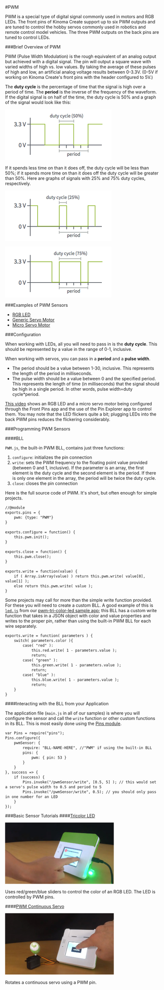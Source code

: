#PWM

PWM is a special type of digital signal commonly used in motors and RGB LEDs. The front pins of Kinoma Create support up to six PWM outputs and are tuned to control the hobby servos commonly used in robotics and remote control model vehicles. The three PWM outputs on the back pins are tuned to control LEDs.

###Brief Overview of PWM

PWM (Pulse Width Modulation) is the rough equivalent of an analog output but achieved with a digital signal. The pin will output a square wave with varied widths of high vs. low values. By taking the average of these pulses of high and low, an artificial analog voltage results between 0-3.3V. (0-5V if working on Kinoma Create's front pins with the header configured to 5V.) 

The **duty cycle** is the percentage of time that the signal is high over a period of time. The **period** is the inverse of the frequency of the waveform. If the digital signal is on half of the time, the duty cycle is 50% and a graph of the signal would look like this:

![50% duty cycle](img/50duty.png)

If it spends less time on than it does off, the duty cycle will be less than 50%; if it spends more time on than it does off the duty cycle will be greater than 50%. Here are graphs of signals with 25% and 75% duty cycles, respectively.

![25% duty cycle](img/25duty.png)

![75% duty cycle](img/75duty.png)


###Examples of PWM Sensors

- [RGB LED](https://www.sparkfun.com/products/10821)
- [Generic Servo Motor](https://www.sparkfun.com/products/9347)
- [Micro Servo Motor](http://www.vetco.net/catalog/product_info.php?products_id=12845&gclid=CIKB-Jqq2ssCFcRgfgod2TkL_w)

###Configuration

When working with LEDs, all you will need to pass in is the **duty cycle**. This should be represented by a value in the range of 0-1, inclusive.

When working with servos, you can pass in a **period** and a **pulse width**. 

- The period should be a value between 1-30, inclusive. This represents the length of the period in milliseconds. 
- The pulse width should be a value between 0 and the specified period. This represents the length of time (in milliseconds) that the signal should be high in a single period. In other words, pulse width=duty cycle*period.

[This video](https://youtu.be/ySMCu2ryqPQ) shows an RGB LED and a micro servo motor being configured through the Front Pins app and the use of the Pin Explorer app to control them. You may note that the LED flickers quite a bit; plugging LEDs into the back PWM pins reduces the flickering considerably.

<!--

<iframe width="100%" height="500" src="https://www.youtube.com/embed/ySMCu2ryqPQ?rel=0&amp;vq=hd1080" frameborder="0" allowfullscreen></iframe>
-->

###Programming PWM Sensors

####BLL

`PWM.js`, the built-in PWM BLL, contains just three functions:

1. `configure`: initializes the pin connection
2. `write`: sets the PWM frequency to the floating point value provided (between 0 and 1, inclusive). If the parameter is an array, the first element is the duty cycle and the second element is the period. If there is only one element in the array, the period will be twice the duty cycle.
3. `close`: closes the pin connection

Here is the full source code of PWM. It's short, but often enough for simple projects.

```
//@module
exports.pins = {
	pwm: {type: "PWM"}
}
	
exports.configure = function() {
	this.pwm.init();
}
	
exports.close = function() {
	this.pwm.close();
}
	
exports.write = function(value) {
	if ( Array.isArray(value) ) return this.pwm.write( value[0], value[1] ); 
	else return this.pwm.write( value );
}
```
	
Some projects may call for more than the simple write function provided. For these you will need to create a custom BLL. A good example of this is [`led.js`](https://github.com/Kinoma/KPR-examples/blob/master/pwm-tri-color-led/device/led.js) from our [pwm-tri-color-led sample app](https://github.com/Kinoma/KPR-examples/tree/master/pwm-tri-color-led); this BLL has a custom write function that takes in a JSON object with color and value properties and writes to the proper pin, rather than using the built-in PWM BLL for each wire separately.

```
exports.write = function( parameters ) {
	switch( parameters.color ){
		case( "red" ):
			this.red.write( 1 - parameters.value );
			return;
		case( "green" ):
			this.green.write( 1 - parameters.value );
			return;
		case( "blue" ):
			this.blue.write( 1 - parameters.value );
			return;
	}
}
```

####Interacting with the BLL from your Application

The application file (`main.js` in all of our samples) is where you will configure the sensor and call the `write` function or other custom functions in its BLL. This is most easily done using the [Pins module](http://kinoma.com/develop/documentation/create-pins-module/).

```
var Pins = require("pins");
Pins.configure({
	pwmSensor: {
		require: "BLL-NAME-HERE", //"PWM" if using the built-in BLL
    	pins: {
     		pwm: { pin: 53 }
    	}
  	}
}, success => {
	if (success) {
		Pins.invoke("/pwmSensor/write", [0.5, 5] ); // this would set a servo's pulse width to 0.5 and period to 5
		Pins.invoke("/pwmSensor/write", 0.5); // you should only pass in one number for an LED
	}
});
```

###Basic Sensor Tutorials
####[Tricolor LED](../pwm-tri-color-led/pwm-tri-color-led.md)

<img src="../../screenshots/tricolor-led-illus.jpg" height="200" alt=""/>

Uses red/green/blue sliders to control the color of an RGB LED. The LED is controlled by PWM pins.

####[PWM Continuous Servo](../pwm-continuous-servo/pwm-continuous-servo.md)

<img src="../../screenshots/pwm-continuous-servo-illus.jpg" height="200" alt=""/>

Rotates a continuous servo using a PWM pin.

